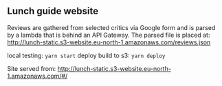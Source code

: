 ## Lunch guide website

Reviews are gathered from selected critics via Google form and is parsed by a lambda that is behind an API Gateway. 
The parsed file is placed at:
http://lunch-static.s3-website.eu-north-1.amazonaws.com/reviews.json

local testing: `yarn start`
deploy build to s3: `yarn deploy`

Site served from:
http://lunch-static.s3-website.eu-north-1.amazonaws.com/#/